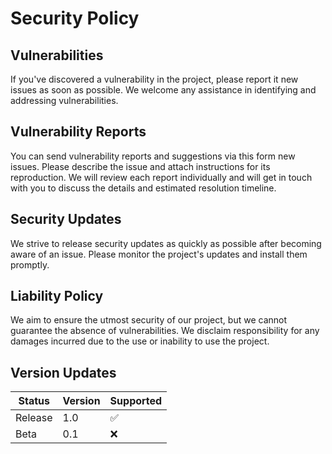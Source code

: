 # Security Policy

## Vulnerabilities

If you've discovered a vulnerability in the project, please report it new issues as soon as possible. We welcome any assistance in identifying and addressing vulnerabilities.

## Vulnerability Reports

You can send vulnerability reports and suggestions via this form new issues. Please describe the issue and attach instructions for its reproduction. We will review each report individually and will get in touch with you to discuss the details and estimated resolution timeline.

## Security Updates

We strive to release security updates as quickly as possible after becoming aware of an issue. Please monitor the project's updates and install them promptly.

## Liability Policy

We aim to ensure the utmost security of our project, but we cannot guarantee the absence of vulnerabilities. We disclaim responsibility for any damages incurred due to the use or inability to use the project.

## Version Updates

| Status   | Version | Supported          |
| -------- | ------- | ------------------ |
| Release  |  1.0    | :white_check_mark: |
| Beta     |  0.1    | :x:                |
